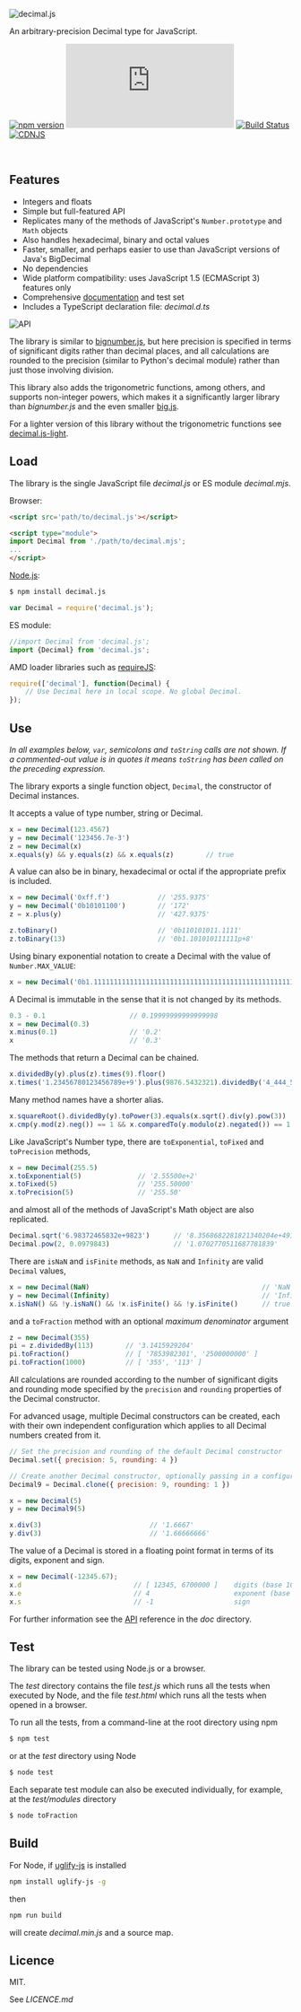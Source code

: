 ![decimal.js](https://raw.githubusercontent.com/MikeMcl/decimal.js/gh-pages/decimaljs.png)

An arbitrary-precision Decimal type for JavaScript.

[![npm version](https://img.shields.io/npm/v/decimal.js.svg)](https://www.npmjs.com/package/decimal.js)
[![npm downloads](https://img.shields.io/npm/dw/decimal.js)](https://www.npmjs.com/package/decimal.js)
[![Build Status](https://travis-ci.org/MikeMcl/decimal.js.svg)](https://travis-ci.org/MikeMcl/decimal.js)
[![CDNJS](https://img.shields.io/cdnjs/v/decimal.js.svg)](https://cdnjs.com/libraries/decimal.js)

<br>

## Features

  - Integers and floats
  - Simple but full-featured API
  - Replicates many of the methods of JavaScript's `Number.prototype` and `Math` objects
  - Also handles hexadecimal, binary and octal values
  - Faster, smaller, and perhaps easier to use than JavaScript versions of Java's BigDecimal
  - No dependencies
  - Wide platform compatibility: uses JavaScript 1.5 (ECMAScript 3) features only
  - Comprehensive [documentation](https://mikemcl.github.io/decimal.js/) and test set
  - Includes a TypeScript declaration file: *decimal.d.ts*

![API](https://raw.githubusercontent.com/MikeMcl/decimal.js/gh-pages/API.png)

The library is similar to [bignumber.js](https://github.com/MikeMcl/bignumber.js/), but here
precision is specified in terms of significant digits rather than decimal places, and all
calculations are rounded to the precision (similar to Python's decimal module) rather than just
those involving division.

This library also adds the trigonometric functions, among others, and supports non-integer powers,
which makes it a significantly larger library than *bignumber.js* and the even smaller
[big.js](https://github.com/MikeMcl/big.js/).

For a lighter version of this library without the trigonometric functions see [decimal.js-light](https://github.com/MikeMcl/decimal.js-light/).

## Load

The library is the single JavaScript file *decimal.js* or ES module *decimal.mjs*.

Browser:

```html
<script src='path/to/decimal.js'></script>
```

```html
<script type="module">
import Decimal from './path/to/decimal.mjs';
...
</script>
```

[Node.js](https://nodejs.org):

```bash
$ npm install decimal.js
```

```js
var Decimal = require('decimal.js');
```

ES module:

```js
//import Decimal from 'decimal.js';
import {Decimal} from 'decimal.js';
```

AMD loader libraries such as [requireJS](https://requirejs.org/):

```js
require(['decimal'], function(Decimal) {
    // Use Decimal here in local scope. No global Decimal.
});
```

## Use

*In all examples below, `var`, semicolons and `toString` calls are not shown.
If a commented-out value is in quotes it means `toString` has been called on the preceding expression.*

The library exports a single function object, `Decimal`, the constructor of Decimal instances.

It accepts a value of type number, string or Decimal.

```js
x = new Decimal(123.4567)
y = new Decimal('123456.7e-3')
z = new Decimal(x)
x.equals(y) && y.equals(z) && x.equals(z)        // true
```

A value can also be in binary, hexadecimal or octal if the appropriate prefix is included.

```js
x = new Decimal('0xff.f')            // '255.9375'
y = new Decimal('0b10101100')        // '172'
z = x.plus(y)                        // '427.9375'

z.toBinary()                         // '0b110101011.1111'
z.toBinary(13)                       // '0b1.101010111111p+8'
```

Using binary exponential notation to create a Decimal with the value of `Number.MAX_VALUE`:

```js
x = new Decimal('0b1.1111111111111111111111111111111111111111111111111111p+1023')
```

A Decimal is immutable in the sense that it is not changed by its methods.

```js
0.3 - 0.1                     // 0.19999999999999998
x = new Decimal(0.3)
x.minus(0.1)                  // '0.2'
x                             // '0.3'
```

The methods that return a Decimal can be chained.

```js
x.dividedBy(y).plus(z).times(9).floor()
x.times('1.23456780123456789e+9').plus(9876.5432321).dividedBy('4_444_562_598.111772').ceil()
```

Many method names have a shorter alias.

```js
x.squareRoot().dividedBy(y).toPower(3).equals(x.sqrt().div(y).pow(3))         // true
x.cmp(y.mod(z).neg()) == 1 && x.comparedTo(y.modulo(z).negated()) == 1        // true
```

Like JavaScript's Number type, there are `toExponential`, `toFixed` and `toPrecision` methods,

```js
x = new Decimal(255.5)
x.toExponential(5)              // '2.55500e+2'
x.toFixed(5)                    // '255.50000'
x.toPrecision(5)                // '255.50'
```

and almost all of the methods of JavaScript's Math object are also replicated.

```js
Decimal.sqrt('6.98372465832e+9823')      // '8.3568682281821340204e+4911'
Decimal.pow(2, 0.0979843)                // '1.0702770511687781839'
```

There are `isNaN` and `isFinite` methods, as `NaN` and `Infinity` are valid `Decimal` values,

```js
x = new Decimal(NaN)                                           // 'NaN'
y = new Decimal(Infinity)                                      // 'Infinity'
x.isNaN() && !y.isNaN() && !x.isFinite() && !y.isFinite()      // true
```

and a `toFraction` method with an optional *maximum denominator* argument

```js
z = new Decimal(355)
pi = z.dividedBy(113)        // '3.1415929204'
pi.toFraction()              // [ '7853982301', '2500000000' ]
pi.toFraction(1000)          // [ '355', '113' ]
```

All calculations are rounded according to the number of significant digits and rounding mode
specified by the `precision` and `rounding` properties of the Decimal constructor.

For advanced usage, multiple Decimal constructors can be created, each with their own independent configuration which
applies to all Decimal numbers created from it.

```js
// Set the precision and rounding of the default Decimal constructor
Decimal.set({ precision: 5, rounding: 4 })

// Create another Decimal constructor, optionally passing in a configuration object
Decimal9 = Decimal.clone({ precision: 9, rounding: 1 })

x = new Decimal(5)
y = new Decimal9(5)

x.div(3)                           // '1.6667'
y.div(3)                           // '1.66666666'
```

The value of a Decimal is stored in a floating point format in terms of its digits, exponent and sign.

```js
x = new Decimal(-12345.67);
x.d                            // [ 12345, 6700000 ]    digits (base 10000000)
x.e                            // 4                     exponent (base 10)
x.s                            // -1                    sign
```

For further information see the [API](http://mikemcl.github.io/decimal.js/) reference in the *doc* directory.

## Test

The library can be tested using Node.js or a browser.

The *test* directory contains the file *test.js* which runs all the tests when executed by Node,
and the file *test.html* which runs all the tests when opened in a browser.

To run all the tests, from a command-line at the root directory using npm

```bash
$ npm test
```

or at the *test* directory using Node

```bash
$ node test
```

Each separate test module can also be executed individually, for example, at the *test/modules* directory

```bash
$ node toFraction
```

## Build

For Node, if [uglify-js](https://github.com/mishoo/UglifyJS2) is installed

```bash
npm install uglify-js -g
```

then

```bash
npm run build
```

will create *decimal.min.js* and a source map.

## Licence

MIT.

See *LICENCE.md*
